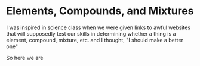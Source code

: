 # Elements, Compounds, and Mixtures

I was inspired in science class when we were given links to awful websites that will supposedly test our skills in determining whether a thing is a element, compound, mixture, etc. and I thought, "I should make a better one"

So here we are
